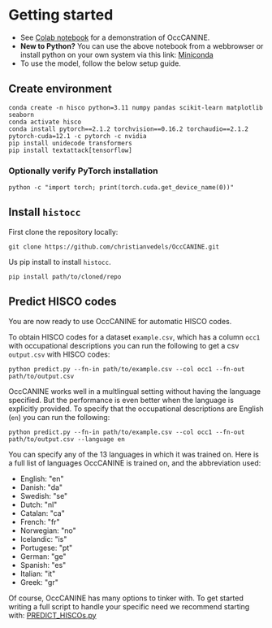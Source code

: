 # Getting started
- See [Colab notebook](https://github.com/christianvedels/OccCANINE/blob/main/OccCANINE_colab.ipynb) for a demonstration of OccCANINE.
- **New to Python?** You can use the above notebook from a webbrowser or install python on your own system via this link: [Miniconda](https://docs.anaconda.com/free/miniconda/miniconda-install/)
- To use the model, follow the below setup guide.

## Create environment
```
conda create -n hisco python=3.11 numpy pandas scikit-learn matplotlib seaborn
conda activate hisco
conda install pytorch==2.1.2 torchvision==0.16.2 torchaudio==2.1.2 pytorch-cuda=12.1 -c pytorch -c nvidia
pip install unidecode transformers
pip install textattack[tensorflow]
```

### Optionally verify PyTorch installation
```
python -c "import torch; print(torch.cuda.get_device_name(0))"
```

## Install `histocc`

First clone the repository locally:
```
git clone https://github.com/christianvedels/OccCANINE.git
```

Us pip install to install `histocc`.
```
pip install path/to/cloned/repo
```

## Predict HISCO codes
You are now ready to use OccCANINE for automatic HISCO codes. 

To obtain HISCO codes for a dataset `example.csv`, which has a column `occ1` with occupational descriptions you can run the following to get a csv `output.csv` with HISCO codes:

```
python predict.py --fn-in path/to/example.csv --col occ1 --fn-out path/to/output.csv
```

OccCANINE works well in a multlingual setting without having the language specified. But the performance is even better when the language is explicitly provided. To specify that the occupational descriptions are English (`en`) you can run the following:

```
python predict.py --fn-in path/to/example.csv --col occ1 --fn-out path/to/output.csv --language en
```

You can specify any of the 13 languages in which it was trained on. Here is a full list of languages OccCANINE is trained on, and the abbreviation used:
+ English: "en"
+ Danish: "da"
+ Swedish: "se"
+ Dutch: "nl"
+ Catalan: "ca"
+ French: "fr"
+ Norwegian: "no"
+ Icelandic: "is"
+ Portugese: "pt"
+ German: "ge"
+ Spanish: "es"
+ Italian: "it"
+ Greek: "gr"

Of course, OccCANINE has many options to tinker with. To get started writing a full script to handle your specific need we recommend starting with: [PREDICT_HISCOs.py](https://github.com/christianvedels/OccCANINE/blob/main/PREDICT_HISCOs.py)
